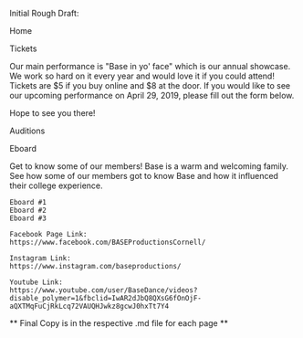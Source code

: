 Initial Rough Draft:

Home

Tickets

  Our main performance is "Base in yo' face" which is our annual showcase. We work so hard on it every year and would love it if you could attend! Tickets are $5 if you buy online and $8 at the door. If you would like to see our upcoming performance on April 29, 2019, please fill out the form below.

  Hope to see you there!


Auditions

Eboard

  Get to know some of our members! Base is a warm and welcoming family. See how some of our members got to know Base and how it influenced their college experience.

    Eboard #1
    Eboard #2
    Eboard #3

    Facebook Page Link:
    https://www.facebook.com/BASEProductionsCornell/

    Instagram Link:
    https://www.instagram.com/baseproductions/

    Youtube Link:
    https://www.youtube.com/user/BaseDance/videos?disable_polymer=1&fbclid=IwAR2dJbQ8QXsG6fOnOjF-aQXTMqFuCjRkLcq72VAUQHJwkz8gcwJ0hxTt7Y4


** Final Copy is in the respective .md file for each page **
